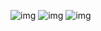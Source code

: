![img](https://i.imgur.com/Gmm5f2E.png)
![img](https://i.imgur.com/F2myfmv.png)
![img](https://i.imgur.com/INESQkC.png)
